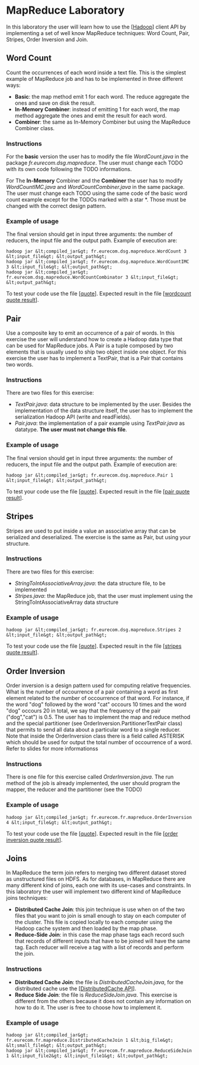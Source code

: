 # MapReduce Laboratory

In this laboratory the user will learn how to use the [<a href="http://hadoop.apache.org">Hadoop</a>] client API by implementing a set of well know MapReduce techniques: Word Count, Pair, Stripes, Order Inversion and Join.


## Word Count

Count the occurrences of each word inside a text file. This is the simplest example of MapReduce job and has to be implemented in three different ways:
+ **Basic**: the map method emit 1 for each word. The reduce aggregate
                      the ones and save on disk the result.
+ **In-Memory Combiner**: instead of emitting 1 for each word, the map method aggregate the ones and emit the result for each word.
+ **Combiner**: the same as In-Memory Combiner but using the MapReduce Combiner class.


### Instructions

For the **basic** version the user has to modify the file *WordCount.java* in the package *fr.eurecom.dsg.mapreduce*. The user must change each TODO with its own code following the TODO informations.

For The **In-Memory** Combiner and the **Combiner** the user has to modify
*WordCountIMC.java*
and *WordCountCombiner.java* in the same package. The user must change each
TODO using the same code of the basic word count example except for the TODOs
marked with a star *. Those must be changed with the correct design pattern.

### Example of usage
The final version should get in input three arguments: the number of reducers,
the input file and the output path. Example of execution are:

```
hadoop jar &lt;compiled_jar&gt; fr.eurecom.dsg.mapreduce.WordCount 3 &lt;input_file&gt; &lt;output_path&gt;
hadoop jar &lt;compiled_jar&gt; fr.eurecom.dsg.mapreduce.WordCountIMC 3 &lt;input_file&gt; &lt;output_path&gt;
hadoop jar &lt;compiled_jar&gt; fr.eurecom.dsg.mapreduce.WordCountCombinator 3 &lt;input_file&gt; &lt;output_path&gt;
```

To test your code use the file [<a href="inputs/quote">quote</a>]. Expected result in the file [<a href="inputs/wc_quote.out">wordcount quote result</a>].


## Pair

Use a composite key to emit an occurrence of a pair of words. In
this exercise the user will understand how to create a Hadoop data type that can
be used for MapReduce jobs.
A Pair is a tuple composed by two elements that is
usually used to ship two object inside one object. For this exercise the user has
to implement a TextPair, that is a Pair that contains two words.

### Instructions
There are two files for this exercise:

+ *TextPair.java*: data structure to be implemented by the user. Besides the implementation of the data structure itself, the user has to implement the serialization Hadoop API (write and readFields).
+ *Pair.java*: the implementation of a pair example using *TextPair.java* as datatype. **The user must not change this file**.

### Example of usage
The final version should get in input three arguments: the number of reducers, the input file and the output path. Example of execution are:
```
hadoop jar &lt;compiled_jar&gt; fr.eurecom.dsg.mapreduce.Pair 1 &lt;input_file&gt; &lt;output_path&gt;
```
To test your code use the file [<a href="inputs/quote">quote</a>].
Expected result in the file [<a href="inputs/pair_quote.out">pair quote result</a>].


## Stripes
Stripes are used to put inside a value an associative array that can be serialized and deserialized. The exercise is the same as Pair, but using your structure.

### Instructions
There are two files for this exercise:
+ *StringToIntAssociativeArray.java*: the data structure file, to be implemented
+ *Stripes.java*: the MapReduce job, that the user must implement using the StringToIntAssociativeArray data structure

### Example of usage
```
hadoop jar &lt;compiled_jar&gt; fr.eurecom.dsg.mapreduce.Stripes 2 &lt;input_file&gt; &lt;output_path&gt;
```
To test your code use the file [<a href="inputs/quote">quote</a>].
Expected result in the file [<a href="inputs/stripe_quote.out">stripes quote result</a>].


## Order Inversion
Order inversion is a design pattern used for computing relative frequencies. What is the number of occourrence of a pair containing a word as first element related to the number of occourrence of that word. For instance, if the word "dog" followed by the word "cat" occours 10 times and the word "dog" occours 20 in total, we say that the frequency of the pair ("dog","cat") is 0.5. The user has to implement the map and reduce method and the special partitioner (see OrderInversion.PartitionerTextPair class) that permits to send all data about a particular word to a single reducer. Note that inside the OrderInversion class there is a field called ASTERISK which should be used for output the total number of occourrence of a word. Refer to slides for more informationss

### Instructions
There is one file for this exercise called *OrderInversion.java*. The run method of the job is already implemented, the user should program the mapper, the reducer and the partitioner (see the TODO)

### Example of usage
```
hadoop jar &lt;compiled_jar&gt; fr.eurecom.fr.mapreduce.OrderInversion 4 &lt;input_file&gt; &lt;output_path&gt;
```

To test your code use the file [<a href="inputs/quote">quote</a>].
Expected result in the file [<a href="inputs/oi_quote.out">order inversion quote result</a>].

## Joins
In MapReduce the term join refers to merging two different dataset stored as unstructured files on HDFS. As for databases, in MapReduce there are many different kind of joins, each one with its use-cases and constraints. In this laboratory the user will implement two different kind of MapReduce joins techniques:
+ **Distributed Cache Join**: this join technique is use when on of the two files that you want to join is small enough to stay on each computer of the cluster. This file is copied locally to each computer using the Hadoop cache system and then loaded by the map phase.
+ **Reduce-Side Join**: in this case the map phase tags each record such that records of different inputs that have to be joined will have the same tag. Each reducer will receive a tag with a list of records and perform the join.

### Instructions
+ **Distributed Cache Join**: the file is *DistributedCacheJoin.java*, for the distributed cache use the [<a href="https://hadoop.apache.org/common/docs/r0.20.2/api/org/apache/hadoop/filecache/DistributedCache.html">DistributedCache API</a>].
+ **Reduce Side Join**: the file is *ReduceSideJoin.java*. This exercise is different from the others because it does not contain any information on how to do it. The user is free to choose how to implement it.

### Example of usage
```
hadoop jar &lt;compiled_jar&gt; fr.eurecom.fr.mapreduce.DistributedCacheJoin 1 &lt;big_file&gt; &lt;small_file&gt; &lt;output_path&gt;
hadoop jar &lt;compiled_jar&gt; fr.eurecom.fr.mapreduce.ReduceSideJoin 1 &lt;input_file2&gt; &lt;input_file1&gt; &lt;output_path&gt;
```
